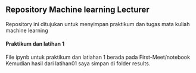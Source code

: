 ## Repository Machine learning Lecturer
Repository ini ditujukan untuk menyimpan praktikum dan tugas mata kuliah machine learning

#### Praktikum dan latihan 1
File ipynb untuk praktikum dan latiahan 1 berada pada First-Meet/notebook
Kemudian hasil dari latihan01 saya simpan di folder results.
